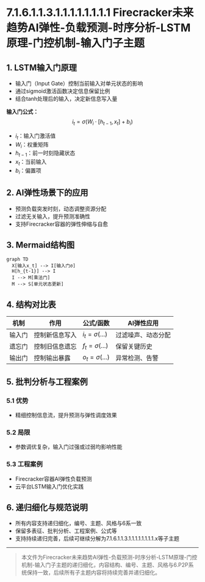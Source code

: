 # 7.1.6.1.1.3.1.1.1.1.1.1.1.1 Firecracker未来趋势AI弹性-负载预测-时序分析-LSTM原理-门控机制-输入门子主题

## 1. LSTM输入门原理

- 输入门（Input Gate）控制当前输入对单元状态的影响
- 通过sigmoid激活函数决定信息保留比例
- 结合tanh处理后的输入，决定新信息写入量

**输入门公式：**
$$
i_t = \sigma(W_i \cdot [h_{t-1}, x_t] + b_i)
$$

- $i_t$：输入门激活值
- $W_i$：权重矩阵
- $h_{t-1}$：前一时刻隐藏状态
- $x_t$：当前输入
- $b_i$：偏置项

## 2. AI弹性场景下的应用

- 预测负载突发时刻，动态调整资源分配
- 过滤无关输入，提升预测准确性
- 支持Firecracker容器的弹性伸缩与自愈

## 3. Mermaid结构图

```mermaid
graph TD
  X[输入x_t] --> I[输入门σ]
  H[h_{t-1}] --> I
  I --> M[乘法门]
  M --> S[单元状态更新]
```

## 4. 结构对比表

| 机制     | 作用           | 公式/函数         | AI弹性应用         |
|----------|----------------|------------------|--------------------|
| 输入门   | 控制新信息写入 | $i_t = \sigma(...)$ | 过滤噪声、动态分配 |
| 遗忘门   | 控制旧信息遗忘 | $f_t = \sigma(...)$ | 保留关键历史       |
| 输出门   | 控制输出暴露   | $o_t = \sigma(...)$ | 异常检测、告警     |

## 5. 批判分析与工程案例

### 5.1 优势

- 精细控制信息流，提升预测与弹性调度效果

### 5.2 局限

- 参数调优复杂，输入门过强或过弱均影响性能

### 5.3 工程案例

- Firecracker容器AI弹性负载预测
- 云平台LSTM输入门优化实践

## 6. 递归细化与规范说明

- 所有内容支持递归细化，编号、主题、风格与6系一致
- 保留多表征、批判分析、工程案例、公式等
- 支持持续递归完善，后续可继续分解为7.1.6.1.1.3.1.1.1.1.1.1.1.1.x等子主题

---
> 本文件为Firecracker未来趋势AI弹性-负载预测-时序分析-LSTM原理-门控机制-输入门子主题的递归细化，内容结构、编号、主题、风格与6.P2P系统保持一致，后续所有子主题内容将持续完善并递归细化。
